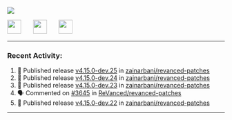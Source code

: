 <p align="left">
  <!-- Typing SVG by DenverCoder1 - https://github.com/DenverCoder1/readme-typing-svg -->
  <a href="https://github.com/DenverCoder1/readme-typing-svg">
    <img src="https://readme-typing-svg.demolab.com/?lines=Hello%2E%2E%2E;Im%20Zain;&font=Fira%20Code&center=false&width=440&height=45&color=00FFFF&vCenter=true&pause=1000&size=22" /></a>
</p>

<p align="left">
  <a href="https://www.youtube.com/@zainarbani"><img width="32px" src="https://www.freeiconspng.com/uploads/youtube-subscribe-png-youtube-subscribe-to-5.png"/></a>
  &#8287;&#8287;&#8287;&#8287;&#8287;
  <a href="https://discord.com/invite/4dMPpvKm"><img width="32px" src="https://www.freeiconspng.com/uploads/discord-icon-7.png"/></a>
  &#8287;&#8287;&#8287;&#8287;&#8287;
  <a href="https://t.me/AnotherZain"><img width="32px" src="https://www.freeiconspng.com/uploads/telegram-icon-1.png"></a>
</p>

---

<h3>Recent Activity:</h3>

<!-- https://github.com/jamesgeorge007/github-activity-readme -->
<!--START_SECTION:activity-->
1. 🚀 Published release [v4.15.0-dev.25](https://github.com/zainarbani/revanced-patches/releases/tag/v4.15.0-dev.25) in [zainarbani/revanced-patches](https://github.com/zainarbani/revanced-patches)
2. 🚀 Published release [v4.15.0-dev.24](https://github.com/zainarbani/revanced-patches/releases/tag/v4.15.0-dev.24) in [zainarbani/revanced-patches](https://github.com/zainarbani/revanced-patches)
3. 🚀 Published release [v4.15.0-dev.23](https://github.com/zainarbani/revanced-patches/releases/tag/v4.15.0-dev.23) in [zainarbani/revanced-patches](https://github.com/zainarbani/revanced-patches)
4. 🗣 Commented on [#3645](https://github.com/ReVanced/revanced-patches/issues/3645#issuecomment-2352660571) in [ReVanced/revanced-patches](https://github.com/ReVanced/revanced-patches)
5. 🚀 Published release [v4.15.0-dev.22](https://github.com/zainarbani/revanced-patches/releases/tag/v4.15.0-dev.22) in [zainarbani/revanced-patches](https://github.com/zainarbani/revanced-patches)
<!--END_SECTION:activity-->

---
